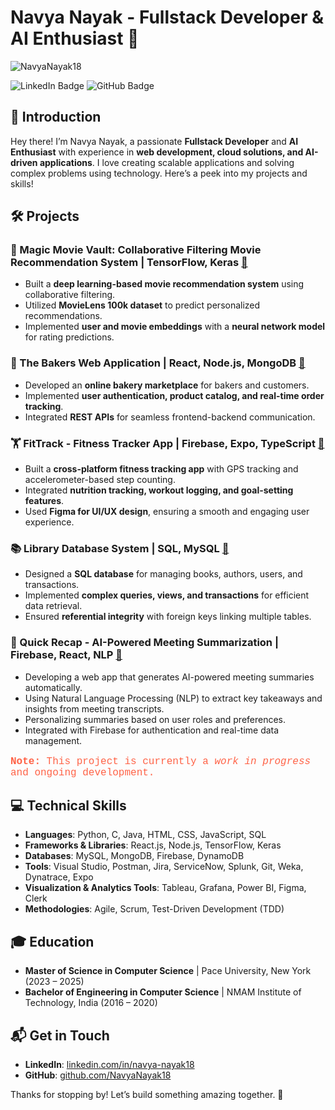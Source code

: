 # Navya Nayak - Fullstack Developer & AI Enthusiast 🚀

<p align="left"> 
   <img src="https://komarev.com/ghpvc/?username=NavyaNayak18&label=Profile%20views&color=0e75b6&style=flat" alt="NavyaNayak18" /> 
</p>
<a href="https://linkedin.com/in/navya-nayak18" style="text-decoration: none;">
   <img src="https://img.shields.io/badge/LinkedIn-Connect-blue" alt="LinkedIn Badge" style="text-decoration: none;"/>
</a>

<a href="https://github.com/NavyaNayak18" style="text-decoration: none;">
   <img src="https://img.shields.io/badge/GitHub-Follow-green" alt="GitHub Badge" style="border:none; text-decoration: none;"/>
</a>  

## 👋 Introduction

Hey there! I’m Navya Nayak, a passionate **Fullstack Developer** and **AI Enthusiast** with experience in **web development, cloud solutions, and AI-driven applications**. I love creating scalable applications and solving complex problems using technology. Here’s a peek into my projects and skills!

## 🛠️ Projects

### 🎥 Magic Movie Vault: Collaborative Filtering Movie Recommendation System | TensorFlow, Keras [🔗](https://github.com/NavyaNayak18/Magic-Movie-Vault)

- Built a **deep learning-based movie recommendation system** using collaborative filtering.
- Utilized **MovieLens 100k dataset** to predict personalized recommendations.
- Implemented **user and movie embeddings** with a **neural network model** for rating predictions.

### 🍰 The Bakers Web Application | React, Node.js, MongoDB [🔗](https://github.com/NavyaNayak18/Bakers-Website)

- Developed an **online bakery marketplace** for bakers and customers.
- Implemented **user authentication, product catalog, and real-time order tracking**.
- Integrated **REST APIs** for seamless frontend-backend communication.

### 🏋️ FitTrack - Fitness Tracker App | Firebase, Expo, TypeScript [🔗](https://github.com/NavyaNayak18/Fitness-Tracker-App)

- Built a **cross-platform fitness tracking app** with GPS tracking and accelerometer-based step counting.
- Integrated **nutrition tracking, workout logging, and goal-setting features**.
- Used **Figma for UI/UX design**, ensuring a smooth and engaging user experience.

### 📚 Library Database System | SQL, MySQL [🔗](https://github.com/NavyaNayak18/Library-Database)

- Designed a **SQL database** for managing books, authors, users, and transactions.
- Implemented **complex queries, views, and transactions** for efficient data retrieval.
- Ensured **referential integrity** with foreign keys linking multiple tables.

### 📝 Quick Recap - AI-Powered Meeting Summarization | Firebase, React, NLP [🔗]([https://github.com/NavyaNayak18/Quick-Recap](https://github.com/htmw/2025S-Bros-of-Balayya/wiki))

- Developing a web app that generates AI-powered meeting summaries automatically.
- Using Natural Language Processing (NLP) to extract key takeaways and insights from meeting transcripts.
- Personalizing summaries based on user roles and preferences.
- Integrated with Firebase for authentication and real-time data management.
<p style="font-family: 'Courier New', monospace; font-size: 16px; color: #FF6347;"><strong>Note:</strong> This project is currently a <em>work in progress</em> and ongoing development.</p>

## 💻 Technical Skills

- **Languages**: Python, C, Java, HTML, CSS, JavaScript, SQL
- **Frameworks & Libraries**: React.js, Node.js, TensorFlow, Keras
- **Databases**: MySQL, MongoDB, Firebase, DynamoDB
- **Tools**: Visual Studio, Postman, Jira, ServiceNow, Splunk, Git, Weka, Dynatrace, Expo
- **Visualization & Analytics Tools**: Tableau, Grafana, Power BI, Figma, Clerk
- **Methodologies**: Agile, Scrum, Test-Driven Development (TDD)

## 🎓 Education

- **Master of Science in Computer Science** | Pace University, New York (2023 – 2025)
- **Bachelor of Engineering in Computer Science** | NMAM Institute of Technology, India (2016 – 2020)

## 📬 Get in Touch

- **LinkedIn**: [linkedin.com/in/navya-nayak18](https://linkedin.com/in/navya-nayak18)
- **GitHub**: [github.com/NavyaNayak18](https://github.com/NavyaNayak18)

Thanks for stopping by! Let’s build something amazing together. 🚀

